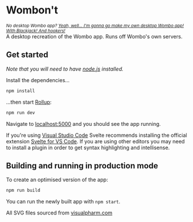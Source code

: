 # Wombon't

<sup>_No desktop Wombo app? [Yeah, well... I'm gonna go make my own desktop Wombo app! With Blackjack! And hookers!](https://www.youtube.com/watch?v=-94qrgxH35M)_</sup>  
A desktop recreation of the Wombo app. Runs off Wombo's own servers.


## Get started
*Note that you will need to have [node.js](https://nodejs.org) installed.*

Install the dependencies...

```bash
npm install
```

...then start [Rollup](https://rollupjs.org):

```bash
npm run dev
```

Navigate to [localhost:5000](http://localhost:5000) and you should see the app running.

If you're using [Visual Studio Code](https://code.visualstudio.com/) Svelte recommends installing the official extension [Svelte for VS Code](https://marketplace.visualstudio.com/items?itemName=svelte.svelte-vscode). If you are using other editors you may need to install a plugin in order to get syntax highlighting and intellisense.

## Building and running in production mode

To create an optimised version of the app:

```bash
npm run build
```

You can run the newly built app with `npm start`.


All SVG files sourced from [visualpharm.com](https://www.visualpharm.com/)

